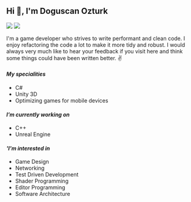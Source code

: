 ## Hi 👋, I'm Doguscan Ozturk

[![](https://img.shields.io/badge/-@Lifeforest-%231DA1F2?style=flat-square&logo=twitter&logoColor=ffffff)](https://twitter.com/Lifeforest)
[![](https://img.shields.io/badge/-Doguscan%20Ozturk-blue?style=flat-square&logo=Linkedin&logoColor=white&link=https://www.linkedin.com/in/doguscanozturk/)](https://www.linkedin.com/in/doguscanozturk/)

I'm a game developer who strives to write performant and clean code. 
I enjoy refactoring the code a lot to make it more tidy and robust.
I would always very much like to hear your feedback if you visit here and think some things could have been written better. :v:

#### *My specialities*
- C#
- Unity 3D
- Optimizing games for mobile devices

#### *I’m currently working on*
- C++
- Unreal Engine

#### *'I'm interested in*
- Game Design
- Networking
- Test Driven Development
- Shader Programming
- Editor Programming
- Software Architecture
